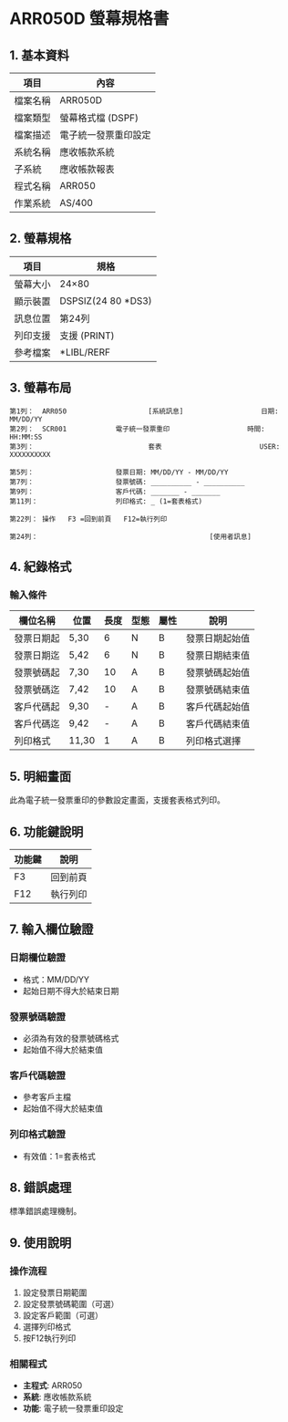 # ARR050D 螢幕規格書

## 1. 基本資料

| 項目 | 內容 |
|------|------|
| 檔案名稱 | ARR050D |
| 檔案類型 | 螢幕格式檔 (DSPF) |
| 檔案描述 | 電子統一發票重印設定 |
| 系統名稱 | 應收帳款系統 |
| 子系統 | 應收帳款報表 |
| 程式名稱 | ARR050 |
| 作業系統 | AS/400 |

## 2. 螢幕規格

| 項目 | 規格 |
|------|------|
| 螢幕大小 | 24×80 |
| 顯示裝置 | DSPSIZ(24 80 *DS3) |
| 訊息位置 | 第24列 |
| 列印支援 | 支援 (PRINT) |
| 參考檔案 | *LIBL/RERF |

## 3. 螢幕布局

```
第1列：  ARR050                    [系統訊息]                   日期: MM/DD/YY
第2列：  SCR001            電子統一發票重印                   時間: HH:MM:SS
第3列：                            套表                        USER: XXXXXXXXXX

第5列：                    發票日期: MM/DD/YY - MM/DD/YY
第7列：                    發票號碼: __________ - __________
第9列：                    客戶代碼: _______ - _______
第11列：                   列印格式: _ (1=套表格式)

第22列： 操作   F3 =回到前頁   F12=執行列印

第24列：                                          [使用者訊息]
```

## 4. 紀錄格式

### 輸入條件

| 欄位名稱 | 位置 | 長度 | 型態 | 屬性 | 說明 |
|----------|------|------|------|------|------|
| 發票日期起 | 5,30 | 6 | N | B | 發票日期起始值 |
| 發票日期迄 | 5,42 | 6 | N | B | 發票日期結束值 |
| 發票號碼起 | 7,30 | 10 | A | B | 發票號碼起始值 |
| 發票號碼迄 | 7,42 | 10 | A | B | 發票號碼結束值 |
| 客戶代碼起 | 9,30 | - | A | B | 客戶代碼起始值 |
| 客戶代碼迄 | 9,42 | - | A | B | 客戶代碼結束值 |
| 列印格式 | 11,30 | 1 | A | B | 列印格式選擇 |

## 5. 明細畫面

此為電子統一發票重印的參數設定畫面，支援套表格式列印。

## 6. 功能鍵說明

| 功能鍵 | 說明 |
|--------|------|
| F3 | 回到前頁 |
| F12 | 執行列印 |

## 7. 輸入欄位驗證

### 日期欄位驗證
- 格式：MM/DD/YY
- 起始日期不得大於結束日期

### 發票號碼驗證
- 必須為有效的發票號碼格式
- 起始值不得大於結束值

### 客戶代碼驗證
- 參考客戶主檔
- 起始值不得大於結束值

### 列印格式驗證
- 有效值：1=套表格式

## 8. 錯誤處理

標準錯誤處理機制。

## 9. 使用說明

### 操作流程
1. 設定發票日期範圍
2. 設定發票號碼範圍（可選）
3. 設定客戶範圍（可選）
4. 選擇列印格式
5. 按F12執行列印

### 相關程式
- **主程式**: ARR050
- **系統**: 應收帳款系統
- **功能**: 電子統一發票重印設定 